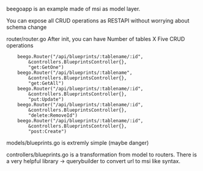 beegoapp is an example made of msi as model layer.

You can expose all CRUD operations  as RESTAPI without worrying about schema change

router/router.go
After init, you can have Number of tables X Five CRUD operations

```
	beego.Router("/api/blueprints/:tablename/:id",
		&controllers.BlueprintsController{},
		"get:GetOne")
	beego.Router("/api/blueprints/:tablename",
		&controllers.BlueprintsController{},
		"get:GetAll")
	beego.Router("/api/blueprints/:tablename/:id",
		&controllers.BlueprintsController{},
		"put:Update")
	beego.Router("/api/blueprints/:tablename/:id",
		&controllers.BlueprintsController{},
		"delete:RemoveId")
	beego.Router("/api/blueprints/:tablename/:id",
		&controllers.BlueprintsController{},
		"post:Create")
```

models/blueprints.go is extremly simple (maybe danger)


controllers/blueprints.go is a transformation from model to routers.
There is a very helpful library -> querybuilder to convert url to msi like syntax.
